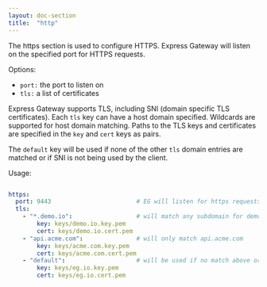 ```yaml
---
layout: doc-section
title:  "http"
---
```

The https section is used to configure HTTPS. Express Gateway will listen on the specified port for HTTPS requests.

Options:
- `port:` the port to listen on
- `tls:` a list of certificates

Express Gateway supports TLS, including SNI (domain specific TLS certificates). Each `tls` key can have a host domain specified.  Wildcards are supported for host domain matching. Paths to the TLS keys and certificates are specified in the `key` and `cert` keys as pairs.

The `default` key will be used if none of the other `tls` domain entries are matched or if SNI is not being used by the client.

Usage:
```yaml

https:
  port: 9443                        # EG will listen for https requests on port 9443
  tls:
    - "*.demo.io":                  # will match any subdomain for demo.io
        key: keys/demo.io.key.pem
        cert: keys/demo.io.cert.pem
    - "api.acme.com":               # will only match api.acme.com
        key: keys/acme.com.key.pem
        cert: keys/acme.com.cert.pem
    - "default":                    # will be used if no match above or if SNI is not used
        key: keys/eg.io.key.pem
        cert: keys/eg.io.cert.pem

```
